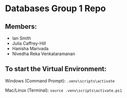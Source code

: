 # Databases Group 1 Repo

## Members:

* Ian Smith
* Julia Caffrey-Hill
* Hanisha Marivada
* Nivedha Reka Venkataramanan


## To start the Virtual Environment:

Windows (Command Prompt): `.venv\scripts\activate`

Mac/Linux (Terminal): `source .venv\scripts\activate.ps1`

